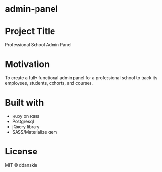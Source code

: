 # admin-panel

# Project Title
Professional School Admin Panel

# Motivation
To create a fully functional admin panel for a professional school to track its employees, students, cohorts, and courses.

# Built with
* Ruby on Rails
* Postgresql
* jQuery library
* SASS/Materialize gem

# License
MIT &copy; ddanskin
